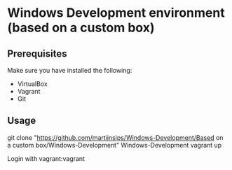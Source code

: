 # Windows Development environment (based on a custom box)

## Prerequisites

Make sure you have installed the following:
- VirtualBox
- Vagrant
- Git

## Usage

git clone "https://github.com/martijnsips/Windows-Development/Based on a custom box/Windows-Development" Windows-Development
vagrant up

Login with vagrant:vagrant

